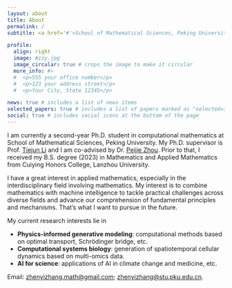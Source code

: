 ```yaml
---
layout: about
title: About
permalink: /
subtitle: <a href='#'>School of Mathematical Sciences, Peking University</a> 

profile:
  align: right
  image: #zzy.jpg
  image_circular: true # crops the image to make it circular
  more_info: #>
  #  <p>555 your office number</p>
  #  <p>123 your address street</p>
  #  <p>Your City, State 12345</p>

news: true # includes a list of news items
selected_papers: true # includes a list of papers marked as "selected={true}"
social: true # includes social icons at the bottom of the page
---
```


I am currently a second-year Ph.D. student in computational mathematics at School of Mathematical Sciences, Peking University. My Ph.D. supervisor is Prof. [Tiejun Li](https://www.math.pku.edu.cn/teachers/litj/) and I am co-advised by Dr. [Peijie Zhou](https://cliffzhou92.github.io/). Prior to that, I received my B.S. degree (2023) in Mathematics and Applied Mathematics from Cuiying Honors College, Lanzhou University.  

I have a great interest in applied mathematics, especially in the interdisciplinary field involving mathematics.  My interest is to combine mathematics with  machine intelligence to tackle practical challenges  across diverse fields and advance our comprehension of fundamental principles and mechanisms. That’s what I want to pursue in the future.

My current research interests lie in 
- **Physics-informed generative modeling**: computational methods based on optimal transport, Schrödinger bridge, etc. 
- **Computational systems biology**: generation of spatiotemporal cellular dynamics based on multi-omics data.
- **AI for science**: applications of AI in climate change and medicine, etc. 


Email: [zhenyizhang.math@gmail.com](mailto:zhenyizhang.math@gmail.com); [zhenyizhang@stu.pku.edu.cn](mailto:zhenyizhang@stu.pku.edu.cn).

